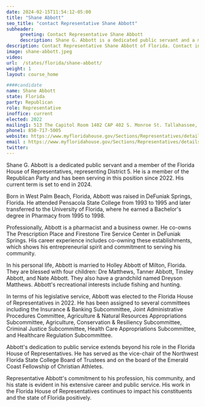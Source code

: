 ```yaml
---
date: 2024-02-15T11:54:12-05:00
title: "Shane Abbott"
seo_title: "contact Representative Shane Abbott"
subheader:
     greeting: Contact Representative Shane Abbott
     description: Shane G. Abbott is a dedicated public servant and a member of the Florida House of Representatives, representing District 5. He is a member of the Republican Party and has been serving in this position since 2022. His current term is set to end in 2024.
description: Contact Representative Shane Abbott of Florida. Contact information for Shane Abbott includes email address, phone number, and mailing address.
image: shane-abbott.jpeg
video:
url:  /states/florida/shane-abbott/
weight: 1
layout: course_home

####candidate
name: Shane Abbott
state: Florida
party: Republican
role: Representative
inoffice: current
elected: 2022
mailing1: 513 The Capitol Room 1402 CAP 402 S. Monroe St. Tallahassee, FL 32399-1300
phone1: 850-717-5005
website: https://www.myfloridahouse.gov/Sections/Representatives/details.aspx?MemberId=4864&LegislativeTermId=90/
email : https://www.myfloridahouse.gov/Sections/Representatives/details.aspx?MemberId=4864&LegislativeTermId=90/
twitter:
---
```


Shane G. Abbott is a dedicated public servant and a member of the Florida House of Representatives, representing District 5. He is a member of the Republican Party and has been serving in this position since 2022. His current term is set to end in 2024.

Born in West Palm Beach, Florida, Abbott was raised in DeFuniak Springs, Florida. He attended Pensacola State College from 1993 to 1995 and later transferred to the University of Florida, where he earned a Bachelor's degree in Pharmacy from 1995 to 1998.

Professionally, Abbott is a pharmacist and a business owner. He co-owns The Prescription Place and Firestone Tire Service Center in DeFuniak Springs. His career experience includes co-owning these establishments, which shows his entrepreneurial spirit and commitment to serving his community.

In his personal life, Abbott is married to Holley Abbott of Milton, Florida. They are blessed with four children: Dre Matthews, Tanner Abbott, Tinsley Abbott, and Nate Abbott. They also have a grandchild named Dreyson Matthews. Abbott's recreational interests include fishing and hunting.

In terms of his legislative service, Abbott was elected to the Florida House of Representatives in 2022. He has been assigned to several committees including the Insurance & Banking Subcommittee, Joint Administrative Procedures Committee, Agriculture & Natural Resources Appropriations Subcommittee, Agriculture, Conservation & Resiliency Subcommittee, Criminal Justice Subcommittee, Health Care Appropriations Subcommittee, and Healthcare Regulation Subcommittee.

Abbott's dedication to public service extends beyond his role in the Florida House of Representatives. He has served as the vice-chair of the Northwest Florida State College Board of Trustees and on the board of the Emerald Coast Fellowship of Christian Athletes.

Representative Abbott's commitment to his profession, his community, and his state is evident in his extensive career and public service. His work in the Florida House of Representatives continues to impact his constituents and the state of Florida positively.
